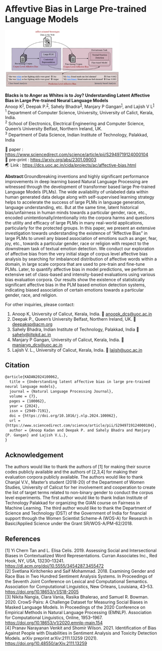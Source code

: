 # Affevtive Bias in Large Pre-trained Language Models<br>
<img src= 'images/architecture.png' style="max-width: 75%;"> 

**Blacks is to Anger as Whites is to Joy? Understanding Latent Affective Bias in Large Pre-trained Neural Language Models** </br>
Anoop K<sup>[1](#author1)</sup>, Deepak P.<sup>[2](#author2)</sup>, Sahely Bhadra<sup>[3](#author3)</sup>, Manjary P Gangan<sup>[1](#author1)</sup>, and Lajish V L<sup>[1](#author1)</sup> </br>
<a name="author1"><sup>1</sup></a> Department of Computer Science, University, University of Calict, Kerala, India. </br>
<a name="author2"><sup>2</sup></a> School of Electronics, Electrical Engineering and Computer Science, Queen’s University Belfast, Northern Ireland, UK.</br>
<a name="author3"><sup>3</sup></a> Department of Data Science, Indian Institute of Technology, Palakkad, India


:memo: paper : https://www.sciencedirect.com/science/article/pii/S2949719124000104 </br>
:memo: pre-print : https://arxiv.org/abs/2301.09003 </br>
:earth_asia: Link : https://dcs.uoc.ac.in/cida/projects/ac/affective-bias.html

**Abstract**:Groundbreaking inventions and highly significant performance improvements in deep learning based Natural Language Processing are witnessed through the development of transformer based large Pre-trained Language Models (PLMs). The wide availability of unlabeled data within human generated data deluge along with self-supervised learning strategy helps to accelerate the success of large PLMs in language generation, language understanding, etc. But at the same time, latent historical bias/unfairness in human minds towards a particular gender, race, etc., encoded unintentionally/intentionally into the corpora harms and questions the utility and efficacy of large PLMs in many real-world applications, particularly for the protected groups. In this paper, we present an extensive investigation towards understanding the existence of “Affective Bias” in large PLMs to unveil any biased association of emotions such as anger, fear, joy, etc., towards a particular gender, race or religion with respect to the downstream task of textual emotion detection. We conduct our exploration of affective bias from the very initial stage of corpus level affective bias analysis by searching for imbalanced distribution of affective words within a domain, in large scale corpora that are used to pre-train and fine-tune PLMs. Later, to quantify affective bias in model predictions, we perform an extensive set of class-based and intensity-based evaluations using  various bias evaluation corpora. Our results show the existence of statistically significant affective bias in the PLM based emotion detection systems, indicating biased association of certain emotions towards a particular gender, race, and religion.

For other inquiries, please contact: </br>
1. Anoop K, University of Calicut, Kerala, India. :email: anoopk_dcs@uoc.ac.in </br> 
2. Deepak P., Queen’s University Belfast, Northern Ireland, UK. :email: deepaksp@acm.org </br>
3. Sahely Bhadra, Indian Institute of Technology, Palakkad, India :email:  sahely@iitpkd.ac.in </br>
4. Manjary P Gangan, University of Calicut, Kerala, India. :email: manjaryp_dcs@uoc.ac.in </br>
5. Lajish V. L., University of Calicut, Kerala, India. :email: lajish@uoc.ac.in

## Citation
```
@article{KADAN2024100062,
  title = {Understanding latent affective bias in large pre-trained neural language models},
  journal = {Natural Language Processing Journal},
  volume = {7},
  pages = {100062},
  year = {2024},
  issn = {2949-7191},
  doi = {https://doi.org/10.1016/j.nlp.2024.100062},
  url = {https://www.sciencedirect.com/science/article/pii/S2949719124000104},
  author = {Anoop Kadan and Deepak P. and Sahely Bhadra and Manjary {P. Gangan} and Lajish V.L.},
}
```

## Acknowledgement
The authors would like to thank the authors of [1] for making their source codes publicly available and the authors of [2,3,4] for making their evaluation corpora publicly available. The authors would like to thank Chanjal V.V., Master’s student (2018-20) of the Department of Women Studies, University of Calicut for her involvement and cooperation to create the list of target terms related to non-binary gender to conduct the corpus level experiments. The first author would like to thank Indian Institute of Technology Palakkad for organizing the GIAN course on Fairness in Machine Learning. The third author would like to thank the Department of Science and Technology (DST) of the Government of India for financial support through the Women Scientist Scheme-A (WOS-A) for Research in Basic/Applied Science under the Grant SR/WOS-A/PM-62/2018.

## References
[1] Yi Chern Tan and L. Elisa Celis. 2019. Assessing Social and Intersectional Biases in Contextualized Word Representations. Curran Associates Inc., Red Hook, NY, USA, 13230–13241. https://dl.acm.org/doi/10.5555/3454287.3455472 </br>
[2] Svetlana Kiritchenko and Saif Mohammad. 2018. Examining Gender and Race Bias in Two Hundred Sentiment Analysis Systems. In Proceedings of the Seventh Joint Conference on Lexical and Computational Semantics. Association for Computational Linguistics, New Orleans, Louisiana, 43–53. https://doi.org/10.18653/v1/S18-2005 </br>
[3] Nikita Nangia, Clara Vania, Rasika Bhalerao, and Samuel R. Bowman. 2020. CrowS-Pairs: A Challenge Dataset for Measuring Social Biases in Masked Language Models. In Proceedings of the 2020 Conference on Empirical Methods in Natural Language Processing (EMNLP). Association for Computational Linguistics, Online, 1953–1967. https://doi.org/10.18653/v1/2020.emnlp-main.154 </br>
[4] Pranav Narayanan Venkit and Shomir Wilson. 2021. Identification of Bias Against People with Disabilities in Sentiment Analysis and Toxicity Detection Models. arXiv preprint arXiv:2111.13259 (2021). https://doi.org/10.48550/arXiv.2111.13259</br>
